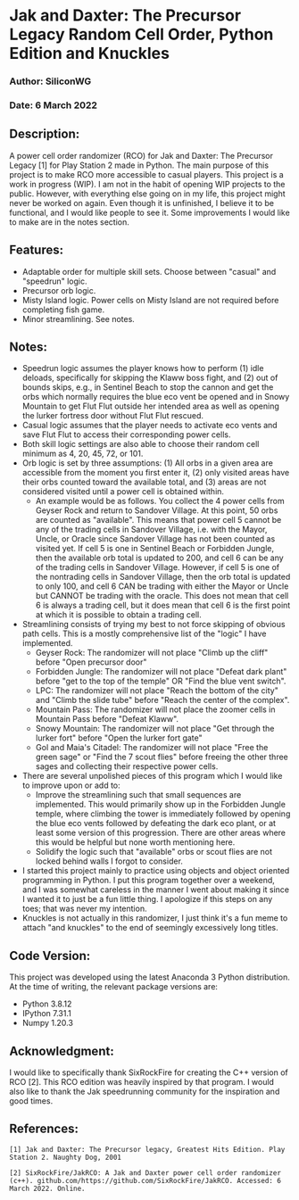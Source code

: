 # Jak and Daxter: The Precursor Legacy Random Cell Order, Python Edition and Knuckles
### Author: SiliconWG
### Date: 6 March 2022

## Description:
A power cell order randomizer (RCO) for Jak and Daxter: The Precursor Legacy [1] for Play Station 2 made in Python. The main purpose of this project is to make RCO more accessible to casual players. This project is a work in progress (WIP). I am not in the habit of opening WIP projects to the public. However, with everything else going on in my life, this project might never be worked on again. Even though it is unfinished, I believe it to be functional, and I would like people to see it. Some improvements I would like to make are in the notes section.

## Features:
- Adaptable order for multiple skill sets. Choose between "casual" and "speedrun" logic.
- Precursor orb logic.
- Misty Island logic. Power cells on Misty Island are not required before completing fish game.
- Minor streamlining. See notes.

## Notes:
- Speedrun logic assumes the player knows how to perform (1) idle deloads, specifically for skipping the Klaww boss fight, and (2) out of bounds skips, e.g., in Sentinel Beach to stop the cannon and get the orbs which normally requires the blue eco vent be opened and in Snowy Mountain to get Flut Flut outside her intended area as well as opening the lurker fortress door without Flut Flut rescued.
- Casual logic assumes that the player needs to activate eco vents and save Flut Flut to access their corresponding power cells.
- Both skill logic settings are also able to choose their random cell minimum as 4, 20, 45, 72, or 101.
- Orb logic is set by three assumptions: (1) All orbs in a given area are accessible from the moment you first enter it, (2) only visited areas have their orbs counted toward the available total, and (3) areas are not considered visited until a power cell is obtained within.
  - An example would be as follows. You collect the 4 power cells from Geyser Rock and return to Sandover Village. At this point, 50 orbs are counted as "available". This means that power cell 5 cannot be any of the trading cells in Sandover Village, i.e. with the Mayor, Uncle, or Oracle since Sandover Village has not been counted as visited yet. If cell 5 is one in Sentinel Beach or Forbidden Jungle, then the available orb total is updated to 200, and cell 6 can be any of the trading cells in Sandover Village. However, if cell 5 is one of the nontrading cells in Sandover Village, then the orb total is updated to only 100, and cell 6 CAN be trading with either the Mayor or Uncle but CANNOT be trading with the oracle. This does not mean that cell 6 is always a trading cell, but it does mean that cell 6 is the first point at which it is possible to obtain a trading cell.
- Streamlining consists of trying my best to not force skipping of obvious path cells. This is a mostly comprehensive list of the "logic" I have implemented.
  - Geyser Rock: The randomizer will not place "Climb up the cliff" before "Open precursor door"
  - Forbidden Jungle: The randomizer will not place "Defeat dark plant" before "get to the top of the temple" OR "Find the blue vent switch".
  - LPC: The randomizer will not place "Reach the bottom of the city" and "Climb the slide tube" before "Reach the center of the complex".
  - Mountain Pass: The randomizer will not place the zoomer cells in Mountain Pass before "Defeat Klaww".
  - Snowy Mountain: The randomizer will not place "Get through the lurker fort" before "Open the lurker fort gate"
  - Gol and Maia's Citadel: The randomizer will not place "Free the green sage" or "Find the 7 scout flies" before freeing the other three sages and collecting their respective power cells.
- There are several unpolished pieces of this program which I would like to improve upon or add to:
  - Improve the streamlining such that small sequences are implemented. This would primarily show up in the Forbidden Jungle temple, where climbing the tower is immediately followed by opening the blue eco vents followed by defeating the dark eco plant, or at least some version of this progression. There are other areas where this would be helpful but none worth mentioning here.
  - Solidify the logic such that "available" orbs or scout flies are not locked behind walls I forgot to consider.
- I started this project mainly to practice using objects and object oriented programming in Python. I put this program together over a weekend, and I was somewhat careless in the manner I went about making it since I wanted it to just be a fun little thing. I apologize if this steps on any toes; that was never my intention.
- Knuckles is not actually in this randomizer, I just think it's a fun meme to attach "and knuckles" to the end of seemingly excessively long titles.

## Code Version:
This project was developed using the latest Anaconda 3 Python distribution. At the time of writing, the relevant package versions are:
- Python 3.8.12
- IPython 7.31.1
- Numpy 1.20.3

## Acknowledgment:
I would like to specifically thank SixRockFire for creating the C++ version of RCO [2]. This RCO edition was heavily inspired by that program. I would also like to thank the Jak speedrunning community for the inspiration and good times.

## References:
```
[1] Jak and Daxter: The Precursor legacy, Greatest Hits Edition. Play Station 2. Naughty Dog, 2001

[2] SixRockFire/JakRCO: A Jak and Daxter power cell order randomizer (c++). github.com/https://github.com/SixRockFire/JakRCO. Accessed: 6 March 2022. Online.
```
